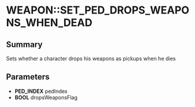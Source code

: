 # WEAPON::SET_PED_DROPS_WEAPONS_WHEN_DEAD

## Summary
Sets whether a character drops his weapons as pickups when he dies

## Parameters
* **PED_INDEX** pedIndex
* **BOOL** dropsWeaponsFlag